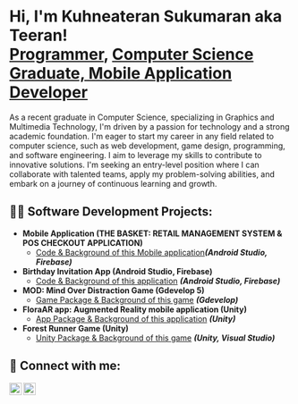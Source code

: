 <h1>Hi, I'm Kuhneateran Sukumaran aka Teeran! <br/><a href="https://github.com/Teeran12">Programmer</a>, <a href="https://www.linkedin.com/in/kuhneateran-sukumaran-teeran/">Computer Science Graduate, Mobile Application Developer </a></h1>

<p>As a recent graduate in Computer Science, specializing in Graphics and Multimedia Technology, I'm driven by a passion for technology and a strong academic foundation. I'm eager to start my career in any field related to computer science, such as web development, game design, programming, and software engineering. I aim to leverage my skills to contribute to innovative solutions. I'm seeking an entry-level position where I can collaborate with talented teams, apply my problem-solving abilities, and embark on a journey of continuous learning and growth.</p>

<h2>👨‍💻 Software Development Projects:</h2>

- <b>Mobile Application (THE BASKET: RETAIL MANAGEMENT SYSTEM &
POS CHECKOUT APPLICATION)</b>
  - [Code & Background of this Mobile application](https://github.com/Teeran12/The-Basket-Project)<b><i>(Android Studio, Firebase)</b></i>
- <b>Birthday Invitation App (Android Studio, Firebase)</b>
  - [Code & Background of this application](https://github.com/Teeran12/The-Birthday-Invitation-App) <b><i>(Android Studio, Firebase)</b></i>
- <b>MOD: Mind Over Distraction Game (Gdevelop 5)</b>
  - [Game Package & Background of this game](https://github.com/Teeran12/MOD-Mind-Over-Distraction-Game) <b><i>(Gdevelop)</b></i>  
- <b>FloraAR app: Augmented Reality mobile application (Unity)</b>
  - [App Package & Background of this application](https://github.com/Teeran12/The-AR-Mobile-App) <b><i>(Unity)</b></i>  
- <b>Forest Runner Game (Unity)</b>
  - [Unity Package & Background of this game](https://github.com/Teeran12/Forest-Runner-Game) <b><i>(Unity, Visual Studio)</b></i>  

<h2> 🤳 Connect with me:</h2>

[<img align="left" alt="JoshMadakor | LinkedIn" width="22px" src="https://cdn.jsdelivr.net/npm/simple-icons@v3/icons/linkedin.svg" />][linkedin]
[<img align="left" alt="JoshMadakor | Instagram" width="22px" src="https://cdn.jsdelivr.net/npm/simple-icons@v3/icons/instagram.svg" />][instagram]


[instagram]: https://www.instagram.com/_kuhneateran7_/
[linkedin]: https://www.linkedin.com/in/kuhneateran-sukumaran-teeran/

<!--
**joshmadakor1/joshmadakor1** is a ✨ _special_ ✨ repository because its `README.md` (this file) appears on your GitHub profile.

Here are some ideas to get you started:

- 🔭 I’m currently working on ...
- 🌱 I’m currently learning ...
- 👯 I’m looking to collaborate on ...
- 🤔 I’m looking for help with ...
- 💬 Ask me about ...
- 📫 How to reach me: ...
- 😄 Pronouns: ...
- ⚡ Fun fact: ...
-->
